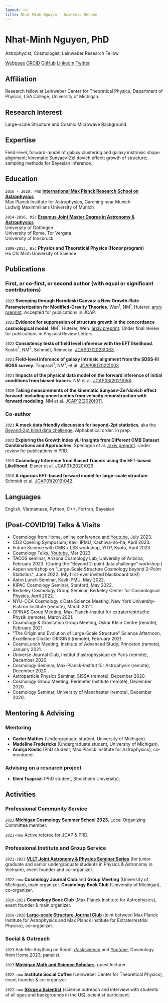 ```yaml
---
layout: cv
title: Nhat-Minh Nguyen - Academic Resume
---
```

# Nhat-Minh Nguyen, PhD
Astrophycist, Cosmologist, Leinweber Research Fellow

<div id="webaddress">
<a href="https://minhmpa.github.io/">Webpage</a>
<a href="https://orcid.org/0000-0002-2542-7233">ORCID</a>
<a href="https://github.com/MinhMPA">GitHub</a>
<a href="www.linkedin.com/in/minhmpa">LinkedIn</a>
<a href="https://twitter.com/MinhNguyenAstro">Twitter</a>
</div>

## Affiliation

Research fellow at Leinweber Center for Theoretical Physics, Department of Physics, LSA College, University of Michigan.

## Research Interest

Large-scale Structure and Cosmic Microwave Background.

## Expertise

Field-level, forward-model of galaxy clustering and galaxy instrinsic shape alignment; kinematic Sunyaev-Zel'dovich effect; growth of structure; sampling methods for Bayesian inference.


## Education

`2016 - 2020, PhD`
__<a href="https://www.imprs-astro.mpg.de/">International Max Planck Research School on Astrophysics</a>__  
Max Planck Institute for Astrophysics, Garching near Munich  
Ludwig Maximmilians University of Munich

`2014-2016, MSc`
__<a href="https://www.uibk.ac.at/astromundus/">Erasmus Joint Master Degree in Astronomy & Astrophysics</a>__  
University of G&ouml;ttingen  
University of Rome, Tor Vergata  
University of Innsbruck

`2008-2013, BSc`
__Physics and Theoretical Physics (Honor program)__  
Ho Chi Minh University of Science

## Publications

<!-- A list is also available [online](http://scholar.google.co.uk/citations?user=LTOTl0YAAAAJ) -->

### First, or co-first, or second author (with equal or significant contributions)

`2023`
**Sweeping through Horndeski Canvas: a New Growth-Rate Parameterization for Modified-Gravity Theories**. Wen$^1$, NM$^1$, Huterer. <a href="https://arxiv.org/abs/2304.07281">arxiv preprint</a>. Accepted for publications in JCAP.

`2023`
**Evidence for suppression of structure growth in the concordance cosmological model**. NM$^1$, Huterer, Wen. <a href="https://arxiv.org/abs/2302.01331">arxiv preprint</a>. Under final review for publications in Physical Review Letters.

`2022`
**Consistency tests of field level inference with the EFT likelihood**. Kosti&#263;$^1$, NM$^2$, Schmidt, Reinecke. <a href="
https://doi.org/10.1088/1475-7516/2023/07/063">JCAP07(2023)063</a>.

`2021`
**Field-level inference of galaxy intrinsic alignment from the SDSS-III BOSS survey**. Tsaprazi$^1$, NM$^1$, et al. <a href="
https://doi.org/10.1088/1475-7516/2022/08/003">JCAP08(2022)003</a>

`2021`
**Impacts of the physical data model on the forward inference of initial conditions from biased tracers**. NM et al. <a href="
https://doi.org/10.1088/1475-7516/2021/03/058">JCAP03(2021)058</a>.

`2020`
**Taking measurements of the kinematic Sunyaev-Zel'dovich effect forward: including uncertainties from velocity reconstruction with forward modeling**. NM et al. <a href="
https://doi.org/10.1088/1475-7516/2020/12/011">JCAP12(2020)011</a>.

### Co-author

`2023`
**A mock data friendly discussion for beyond-2pt statistics**, aka the <a href="https://github.com/ANSalcedo/Beyond2ptMock">Beyond-2pt blind data challenge</a>. Alphabetical order. In prep.

`2023`
**Exploring the Growth Index γL: Insights from Different CMB Dataset Combinations and Approaches**. Specogna et al. <a href="https://arxiv.org/abs/2305.16865">arxiv preprint</a>. Under review for publications in PRD.

`2019`
**Cosmology Inference from Biased Tracers using the EFT-based Likelihood**. Elsner et al. <a href="https://iopscience.iop.org/article/10.1088/1475-7516/2020/01/029">JCAP01(2020)029</a>.

`2018`
**A rigorous EFT-based forward model for large-scale structure**. Schmidt et al. <a href="https://iopscience.iop.org/article/10.1088/1475-7516/2019/01/042">JCAP01(2019)042</a>.

## Languages

English, Vietnamese, Python, C++, Fortran, Bayesian

## (Post-COVID19) Talks & Visits

- Cosmology from Home, online conference and <a href="https://youtu.be/4r_NAUTn7HI">Youtube</a>, July 2023.
- CD3 Opening Symposium, Kavli IPMU, Kashiwa-no-ha, April 2023.
- Future Science with CMB x LSS workshop, YITP, Kyoto, April 2023.
- Cosmology Talks, <a href="https://youtu.be/Tov5KahGEVQ">Youtube</a>, Mar 2023.
- TACOS seminar, Arizona Cosmology Lab, University of Arizona, February 2023. (During the "Beyond 2-point data challenge" workshop.)
- Aspen workshop on "Large-Scale Structure Cosmology beyond 2-Point Statistics", June 2022. (My first-ever invited blackboard talk!)
- Astro Lunch Seminar, Kavli IPMU, May 2022.
- KIPAC Cosmology Seminar, Stanford, May 2022.
- Berkeley Cosmology Group Seminar, Berkeley Center for Cosmological Physics, April 2022.
- NYU-CCA Cosmology x Data Science Meeting, New York University-Flatiron Institute (remote), March 2021.
- OPINAS Group Meeting, Max-Planck-Institut f&#252;r extraterrestrische Physik (remote), March 2021.
- Cosmology & Gravitation Group Meeting, Oskar Klein Centre (remote), February 2021.
- "The Origin and Evolution of Large-Scale Structure" Science Afternoon, Excellence Cluster ORIGINS (remote), February 2021.
- CosmoLunch Meeting, Institute of Advanced Study, Princeton (remote), January 2021.
- Universe Journal Club, Institut d'astrophysique de Paris (remote), December 2020.
- Cosmology Seminar, Max-Planck-Institut f&#252;r Astrophysik (remote), December 2020..
- Astroparticle Physics Seminar, SISSA (remote), December 2020.
- Cosmology Group Meeting, Perimeter Institute (remote), December 2020.
- Cosmology Seminar, University of Manchester (remote), December 2020.

## Mentoring & Advising

### Mentoring

- **Carter Matties** (Undergraduate student, University of Michigan).
- **Madeline Fredericks** (Undergraduate student, University of Michigan).
- **Andrja Kosti&#263;** (PhD student, Max Planck Institute for Astrophysics), co-mentored.

### Advising on a research project

- **Eleni Tsaprazi** (PhD student, Stockholm University).

## Activities

### Professional Community Service

`2023`
<a href="https://johannesulf.github.io/cosmology-school-2023/">**Michigan Cosmology Summer School 2023**</a>, Local Organizing Committee member.

`2021-now`
Active referee for JCAP & PRD.

### Professional Institute and Group Service

`2021-2022`
 <a href="https://vllt-joint-seminar-series.github.io/2022/">**VLLT Joint Astronomy & Physics Seminar Series**</a> (for junior graduate and senior undergraduate students in Physics & Astronomy in Vietnam), event founder and co-organizer.

`2022-now`
**Cosmology Journal Club** and **Group Meeting** (University of Michigan), main organizer.
**Cosmology Book Club** (University of Michigan), co-organizer.

`2020-2021`
**Cosmology Book Club** (Max Planck Institute for Astrophysics), event founder & main organizer.

`2018-2020`
<a href="https://wwwmpa.mpa-garching.mpg.de/CosmoClub/">**Large-scale Structure Journal Club**</a> (joint between Max Planck Institute for Astrophysics and Max Planck Institute for Extraterrestrial Physics), co-organizer.

### Social & Outreach

`2023`
Ask-Me-Anything on Reddit <a href="https://www.reddit.com/r/askscience/comments/14zdckv/askscience_ama_series_we_are_cosmologists_experts/">r/askscience</a> and <a href="https://www.youtube.com/live/Wqod1s8LvNY">Youtube</a>, Cosmology from Home 2023, panelist.

`2023`
<a href="https://sites.lsa.umich.edu/mmss/">**Michigan Math and Science Scholars**</a>, guest lecturer.

`2022-now`
**Institute Social Coffee** (Leinweber Center for Theoretical Physics), event founder & co-organizer.

`2022-now`
<a href="https://www.skypeascientist.com/">**Skype a Scientist**</a> (science outreach and interview with students of all ages and backgrounds in the US), scientist participant.

<!--## Personal favorites-->

<!--Universe; dogs; travel; mountains; cuesports; keyboards; street food (or any good food); enjoy cherry blossom, drinks and conversations with friends.-->

<!-- ### Footer

Last updated: Feb 2023 -->



